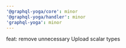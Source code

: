 ```yaml
---
'@graphql-yoga/core': minor
'@graphql-yoga/handler': minor
'graphql-yoga': minor
---
```


feat: remove unnecessary Upload scalar types
